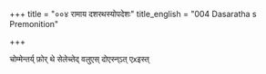 +++
title = "००४ रामाय दशरथस्योपदेशः"
title_english = "004 Dasaratha s Premonition"

+++


चोम्मेन्तर्य् फ़ोर् थे सेलेच्तेद् वलुएस् दोएस्न्ऽत् एxइस्त्

